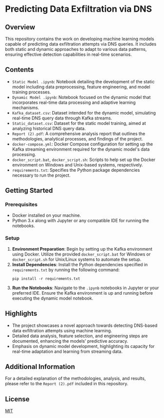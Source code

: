 
# Predicting Data Exfiltration via DNS

## Overview
This repository contains the work on developing machine learning models capable of predicting data exfiltration attempts via DNS queries. It includes both static and dynamic approaches to adapt to various data patterns, ensuring effective detection capabilities in real-time scenarios.

## Contents
- `Static Model .ipynb`: Notebook detailing the development of the static model including data preprocessing, feature engineering, and model training processes.
- `Dynamic Model .ipynb`: Notebook focused on the dynamic model that incorporates real-time data processing and adaptive learning mechanisms.
- `Kafka_dataset.csv`: Dataset intended for the dynamic model, simulating real-time DNS query data through Kafka streams.
- `Static_dataset.csv`: Dataset for the static model training, aimed at analyzing historical DNS query data.
- `Report (2).pdf`: A comprehensive analysis report that outlines the methodologies, analytical processes, and findings of the project.
- `docker-compose.yml`: Docker Compose configuration for setting up the Kafka streaming environment required for the dynamic model's data processing.
- `docker_script.bat`, `docker_script.sh`: Scripts to help set up the Docker environment on Windows and Unix-based systems, respectively.
- `requirements.txt`: Specifies the Python package dependencies necessary to run the project.

## Getting Started

### Prerequisites
- Docker installed on your machine.
- Python 3.x along with Jupyter or any compatible IDE for running the notebooks.

### Setup
1. **Environment Preparation**: Begin by setting up the Kafka environment using Docker. Utilize the provided `docker_script.bat` for Windows or `docker_script.sh` for Unix/Linux systems to automate the setup.
2. **Install Dependencies**: Install the Python dependencies specified in `requirements.txt` by running the following command:
   ```
   pip install -r requirements.txt
   ```
3. **Run the Notebooks**: Navigate to the `.ipynb` notebooks in Jupyter or your preferred IDE. Ensure the Kafka environment is up and running before executing the dynamic model notebook.

## Highlights
- The project showcases a novel approach towards detecting DNS-based data exfiltration attempts using machine learning.
- Detailed data analysis, feature selection, and engineering steps are documented, enhancing the models' predictive accuracy.
- Emphasis on dynamic model development, highlighting its capacity for real-time adaptation and learning from streaming data.

## Additional Information
For a detailed explanation of the methodologies, analysis, and results, please refer to the `Report (2).pdf` included in this repository.

## License
[MIT](https://choosealicense.com/licenses/mit/)

